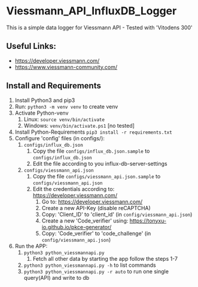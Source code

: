 # Viessmann_API_InfluxDB_Logger

This is a simple data logger for Viessmann API - Tested with 'Vitodens 300'

## Useful Links:
- https://developer.viessmann.com/
- https://www.viessmann-community.com/


## Install and Requirements
1. Install Python3 and pip3
2. Run: `python3 -m venv venv` to create venv
3. Activate Python-venv
   1. Linux: `source venv/bin/activate`
   2. Windows: `venv/bin/activate.ps1` [no tested]
4. Install Python-Requirements `pip3 install -r requirements.txt`
5. Configure 'config' files (in configs/):
   1. `configs/influx_db.json`
      1. Copy the file `configs/influx_db.json.sample` to `configs/influx_db.json`
      2. Edit the file according to you influx-db-server-settings
   2. `configs/viessmann_api.json`
      1. Copy the file `configs/viessmann_api.json.sample` to `configs/viessmann_api.json`
      2. Edit the credentials according to: https://developer.viessmann.com/
         1. Go to: https://developer.viessmann.com/
         2. Create a new API-Key (disable reCAPTCHA)
         3. Copy: 'Client_ID' to 'client_id' (in `config/viessmann_api.json`)
         4. Create a new 'Code_verifier' using: https://tonyxu-io.github.io/pkce-generator/
         5. Copy: 'Code_verifier' to 'code_challenge' (in `config/viessmann_api.json`)
6. Run the APP:
   1. `python3 python_viessmannapi.py`
      1. Fetch all other data by starting the app follow the steps 1-7
   2. `python3 python_viessmannapi.py -h` to list commands
   3. `python3 python_viessmannapi.py -r auto` to run one single query(API) and write to db

